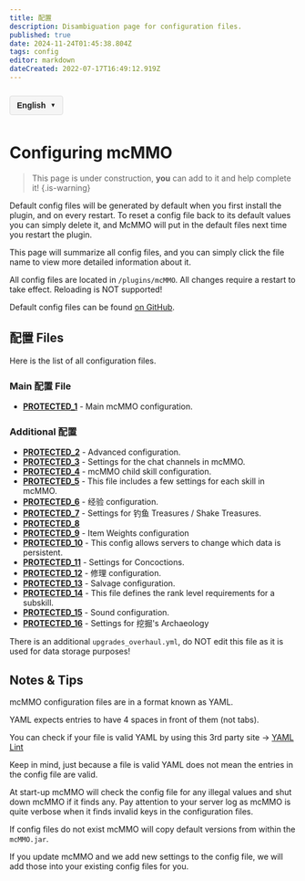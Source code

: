 ```yaml
---
title: 配置
description: Disambiguation page for configuration files.
published: true
date: 2024-11-24T01:45:38.804Z
tags: config
editor: markdown
dateCreated: 2022-07-17T16:49:12.919Z
---
```



<!-- 语言切换器开始 -->
<div class="language-switcher">
  <div class="language-switcher-current">
    <span class="current-language">English</span>
    <span class="dropdown-icon">▼</span>
  </div>
  <div class="language-switcher-dropdown">
        <div class="language-option active" data-lang="en">English</div>
    <div class="language-option " data-lang="zh">中文</div>
    <div class="language-option " data-lang="es">Español</div>
    <div class="language-option " data-lang="fr">Français</div>
    <div class="language-option " data-lang="de">Deutsch</div>
    <div class="language-option " data-lang="ru">Русский</div>
    <div class="language-option " data-lang="ja">日本語</div>
    <div class="language-option " data-lang="ko">한국어</div>

  </div>
</div>

<style>
.language-switcher {
  position: relative;
  display: inline-block;
  margin: 10px 0;
  font-family: Arial, sans-serif;
  z-index: 100;
}

.language-switcher-current {
  display: flex;
  align-items: center;
  cursor: pointer;
  padding: 8px 12px;
  background-color: #f5f5f5;
  border: 1px solid #ddd;
  border-radius: 4px;
}

.current-language {
  margin-right: 8px;
  font-weight: bold;
}

.dropdown-icon {
  font-size: 10px;
}

.language-switcher-dropdown {
  display: none;
  position: absolute;
  top: 100%;
  left: 0;
  background-color: white;
  border: 1px solid #ddd;
  border-radius: 4px;
  box-shadow: 0 2px 5px rgba(0,0,0,0.1);
  min-width: 150px;
  z-index: 101;
}

.language-switcher:hover .language-switcher-dropdown {
  display: block;
}

.language-option {
  padding: 8px 12px;
  cursor: pointer;
  transition: background-color 0.2s;
}

.language-option:hover {
  background-color: #f0f0f0;
}

.language-option.active {
  background-color: #e6f7ff;
  font-weight: bold;
}
</style>


<script>
document.addEventListener('DOMContentLoaded', function() {
  // 语言切换功能
  const languageOptions = document.querySelectorAll('.language-option');
  languageOptions.forEach(option => {
    option.addEventListener('click', function() {
      const langCode = this.getAttribute('data-lang');
      const currentPath = window.location.pathname;
      
      // 提取当前文件路径（不含语言代码）
      const pathMatch = currentPath.match(/\/[a-z]{2}\/(.+)$/);
      const filePath = pathMatch ? pathMatch[1] : 'home.md';
      
      // 构建新路径
      const newPath = '/' + langCode + '/' + filePath;
      window.location.href = newPath;
    });
  });
});
</script>

<!-- 语言切换器结束 -->




# Configuring mcMMO

> This page is under construction, **you** can add to it and help complete it!
{.is-warning}

Default config files will be generated by default when you first install the plugin, and on every restart. To reset a config file back to its default values you can simply delete it, and McMMO will put in the default files next time you restart the plugin.

This page will summarize all config files, and you can simply click the file name to view more detailed information about it.

All config files are located in `/plugins/mcMMO`. All changes require a restart to take effect. Reloading is NOT supported!

Default config files can be found [on GitHub](https://github.com/mcMMO-Dev/mcMMO/tree/master/src/main/resources).

## 配置 Files

Here is the list of all configuration files.

### Main 配置 File

- [__PROTECTED_1__](/config/config) - Main mcMMO configuration.

### Additional 配置

- [__PROTECTED_2__](/config/advanced) - Advanced configuration.
- [__PROTECTED_3__](/config/chat) - Settings for the chat channels in mcMMO.
- [__PROTECTED_4__](/config/child) - mcMMO child skill configuration.
- [__PROTECTED_5__](/config/coreskills) - This file includes a few settings for each skill in mcMMO.
- [__PROTECTED_6__](/config/experience) - 经验 configuration.
- [__PROTECTED_7__](/config/fishing-treasures) - Settings for 钓鱼 Treasures / Shake Treasures.
- [__PROTECTED_8__](/config/hidden)
- [__PROTECTED_9__](/config/itemweights) - Item Weights configuration
- [__PROTECTED_10__](/config/persistent-data) - This config allows servers to change which data is persistent.
- [__PROTECTED_11__](/config/potions) - Settings for Concoctions.
- [__PROTECTED_12__](/config/repair-vanilla) - 修理 configuration.
- [__PROTECTED_13__](/config/salvage-vanilla) - Salvage configuration.
- [__PROTECTED_14__](/config/skillranks) - This file defines the rank level requirements for a subskill.
- [__PROTECTED_15__](/config/sounds) - Sound configuration.
- [__PROTECTED_16__](/config/treasures) - Settings for 挖掘's Archaeology

There is an additional `upgrades_overhaul.yml`, do NOT edit this file as it is used for data storage purposes!

## Notes & Tips

mcMMO configuration files are in a format known as YAML.

YAML expects entries to have 4 spaces in front of them (not tabs).

You can check if your file is valid YAML by using this 3rd party site → [YAML Lint](https://www.yamllint.com/)

Keep in mind, just because a file is valid YAML does not mean the entries in the config file are valid.

At start-up mcMMO will check the config file for any illegal values and shut down mcMMO if it finds any. Pay attention to your server log as mcMMO is quite verbose when it finds invalid keys in the configuration files.

If config files do not exist mcMMO will copy default versions from within the `mcMMO.jar`.

If you update mcMMO and we add new settings to the config file, we will add those into your existing config files for you.